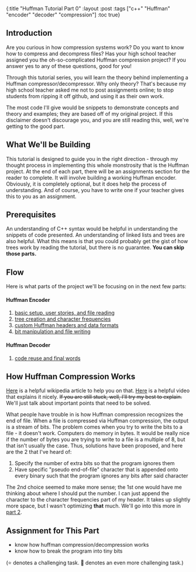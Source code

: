 {:title "Huffman Tutorial Part 0"
 :layout :post
 :tags  ["c++" "Huffman" "encoder" "decoder" "compression"]
 :toc true}

## Introduction

Are you curious in how compression systems work? Do you want to know how to
compress and decompress files? Has your high school teacher assigned you the
oh-so-complicated Huffman compression project? If you answer yes to any of these
questions, good for you!

Through this tutorial series, you will learn the theory behind implementing a
Huffman compressor/decompressor. Why only theory? That's because my high school
teacher asked me not to post assignments online; to stop students from ripping
it off github, and using it as their own work.

The most code I'll give would be snippets to demonstrate concepts and theory and
examples; they are based off of my original project. If this disclaimer doesn't
discourage you, and you are still reading this, well, we're getting to the good
part.

## What We'll be Building

This tutorial is designed to guide you in the right direction - through my
thought process in implementing this whole monstrosity that is the Huffman
project. At the end of each part, there will be an assignments section for the
reader to complete. It will involve building a working Huffman encoder.
Obviously, it is completely optional, but it does help the process of
understanding. And of course, you have to write one if your teacher gives this
to you as an assignment.

## Prerequisites

An understanding of C++ syntax would be helpful in understanding the snippets
of code presented. An understanding of linked lists and trees are also helpful.
What this means is that you could probably get the gist of how trees work by
reading the tutorial, but there is no guarantee. **You can skip those parts.**

## Flow

Here is what parts of the project we'll be focusing on in the next few parts:

#### Huffman Encoder

1. [basic setup, user stories, and file reading][p1]
2. [tree creation and character frequencies][p2]
3. [custom Huffman headers and data formats][p3]
4. [bit manipulation and file writing][p4]

#### Huffman Decoder

1. [code reuse and final words][p5]

## How Huffman Compression Works

[Here][huffwiki] is a helpful wikipedia article to help you on that.
[Here][huffvideo] is a helpful video that explains it nicely. <s>If you are
still stuck, well, I'll try my best to explain.</s> We'll just talk about
important points that need to be solved.

What people have trouble in is how Huffman compression recognizes the end of
file. When a file is compressed via Huffman compression, the output is a stream
of bits. The problem comes when you try to write the bits to a file - it doesn't
work. Computers do memory in bytes. It would be really nice if the number of
bytes you are trying to write to a file is a multiple of 8, but that isn't
usually the case. Thus, solutions have been proposed, and here are the 2 that
I've heard of:

1. Specify the number of extra bits so that the program ignores them
2. Have specific "pseudo end-of-file" character that is appended onto every
   binary such that the program ignores any bits after said character

The 2nd choice seemed to make more sense; the 1st one would have me thinking
about where I should put the number. I can just append the character to the
character frequencies part of my header. It takes up slightly more space, but I
wasn't optimizing **that** much. We'll go into this more in [part 2][p2].

## Assignment for This Part

- know how huffman compression/decompression works
- know how to break the program into tiny bits

(:star: denotes a challenging task. :star2: denotes an even more challenging
    task.)

[p1]: /huffman/2016/07/05/huffman-tutorial-01.html
[p2]: /huffman/2016/07/05/huffman-tutorial-02.html
[p3]: /huffman/2016/07/05/huffman-tutorial-03.html
[p4]: /huffman/2016/07/05/huffman-tutorial-04.html
[p5]: /huffman/2016/07/05/huffman-tutorial-05.html

[huffwiki]: https://en.wikipedia.org/wiki/Huffman_coding
[huffvideo]: https://www.youtube.com/watch?v=ZdooBTdW5bM
